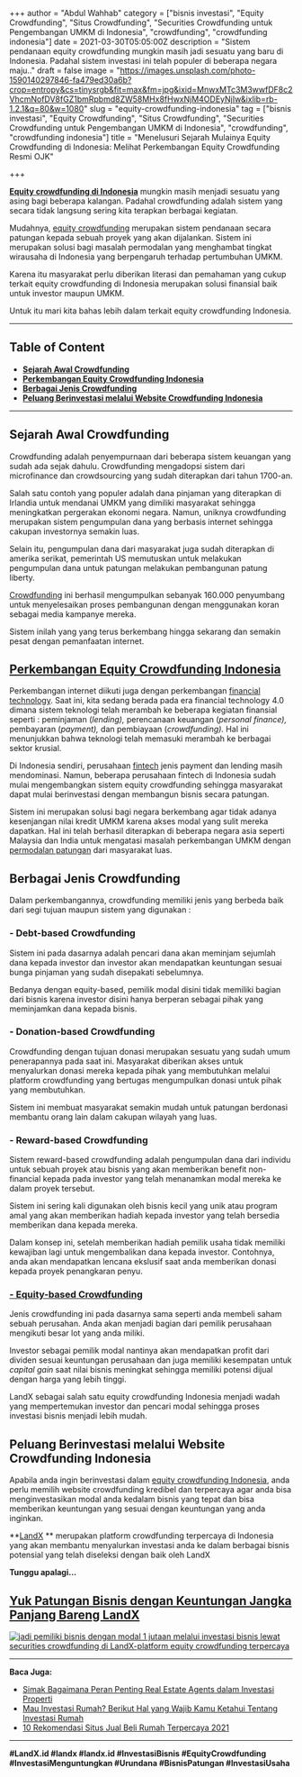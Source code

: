 +++
author = "Abdul Wahhab"
category = ["bisnis investasi", "Equity Crowdfunding", "Situs Crowdfunding", "Securities Crowdfunding untuk Pengembangan UMKM di Indonesia", "crowdfunding", "crowdfunding indonesia"]
date = 2021-03-30T05:05:00Z
description = "Sistem pendanaan equity crowdfunding mungkin masih jadi sesuatu yang baru di Indonesia. Padahal sistem investasi ini telah populer di beberapa negara maju.."
draft = false
image = "https://images.unsplash.com/photo-1590140297846-fa479ed30a6b?crop=entropy&cs=tinysrgb&fit=max&fm=jpg&ixid=MnwxMTc3M3wwfDF8c2VhcmNofDV8fGZ1bmRpbmd8ZW58MHx8fHwxNjM4ODEyNjIw&ixlib=rb-1.2.1&q=80&w=1080"
slug = "equity-crowdfunding-indonesia"
tag = ["bisnis investasi", "Equity Crowdfunding", "Situs Crowdfunding", "Securities Crowdfunding untuk Pengembangan UMKM di Indonesia", "crowdfunding", "crowdfunding indonesia"]
title = "Menelusuri Sejarah Mulainya Equity Crowdfunding di Indonesia: Melihat Perkembangan Equity Crowdfunding Resmi OJK"

+++


[**Equity crowdfunding di Indonesia**](https://landx.id/) mungkin masih menjadi sesuatu yang asing bagi beberapa kalangan. Padahal crowdfunding adalah sistem yang secara tidak langsung sering kita terapkan berbagai kegiatan.

Mudahnya, [equity crowdfunding](https://landx.id/) merupakan sistem pendanaan secara patungan kepada sebuah proyek yang akan dijalankan. Sistem ini merupakan solusi bagi masalah permodalan yang menghambat tingkat wirausaha di Indonesia yang berpengaruh terhadap pertumbuhan UMKM.

Karena itu masyarakat perlu diberikan literasi dan pemahaman yang cukup terkait equity crowdfunding di Indonesia merupakan solusi finansial baik untuk investor maupun UMKM.

Untuk itu mari kita bahas lebih dalam terkait equity crowdfunding Indonesia.

---

## Table of Content

* **[Sejarah Awal Crowdfunding](#sejarah-awal-crowdfunding)**
* **[Perkembangan Equity Crowdfunding Indonesia](#perkembangan-equity-crowdfunding-indonesia)**
* **[Berbagai Jenis Crowdfunding](#berbagai-jenis-crowdfunding)**
* **[Peluang Berinvestasi melalui Website Crowdfunding Indonesia](#peluang-berinvestasi-melalui-website-crowdfunding-indonesia)**

---

## Sejarah Awal Crowdfunding

Crowdfunding adalah penyempurnaan dari beberapa sistem keuangan yang sudah ada sejak dahulu. Crowdfunding mengadopsi sistem dari microfinance dan crowdsourcing yang sudah diterapkan dari tahun 1700-an.

Salah satu contoh yang populer adalah dana pinjaman yang diterapkan di Irlandia untuk mendanai UMKM yang dimiliki masyarakat sehingga meningkatkan pergerakan ekonomi negara. Namun, uniknya crowdfunding merupakan sistem pengumpulan dana yang berbasis internet sehingga cakupan investornya semakin luas.

Selain itu, pengumpulan dana dari masyarakat juga sudah diterapkan di amerika serikat, pemerintah US memutuskan untuk melakukan pengumpulan dana untuk patungan melakukan pembangunan patung liberty.

[Crowdfunding](https://landx.id/) ini berhasil mengumpulkan sebanyak 160.000 penyumbang untuk menyelesaikan proses pembangunan dengan menggunakan koran sebagai media kampanye mereka.

Sistem inilah yang yang terus berkembang hingga sekarang dan semakin pesat dengan pemanfaatan internet.

## [Perkembangan Equity Crowdfunding Indonesia](https://landx.id/project/)

Perkembangan internet diikuti juga dengan perkembangan [financial technology](https://landx.id/). Saat ini, kita sedang berada pada era financial technology 4.0 dimana sistem teknologi telah merambah ke beberapa kegiatan finansial seperti : peminjaman (_lending),_ perencanaan keuangan (_personal finance),_ pembayaran (_payment),_ dan pembiayaan (_crowdfunding)._ Hal ini menunjukkan bahwa teknologi telah memasuki merambah ke berbagai sektor krusial.

Di Indonesia sendiri, perusahaan [fintech](https://landx.id/) jenis payment dan lending masih mendominasi. Namun, beberapa perusahaan fintech di Indonesia sudah mulai mengembangkan sistem equity crowdfunding sehingga masyarakat dapat mulai berinvestasi dengan membangun bisnis secara patungan.

Sistem ini merupakan solusi bagi negara berkembang agar tidak adanya kesenjangan nilai kredit UMKM karena akses modal yang sulit mereka dapatkan. Hal ini telah berhasil diterapkan di beberapa negara asia seperti Malaysia dan India untuk mengatasi masalah perkembangan UMKM dengan [permodalan patungan](https://landx.id/) dari masyarakat luas.

## Berbagai Jenis Crowdfunding

Dalam perkembangannya, crowdfunding memiliki jenis yang berbeda baik dari segi tujuan maupun sistem yang digunakan :

### - Debt-based Crowdfunding

Sistem ini pada dasarnya adalah pencari dana akan meminjam sejumlah dana kepada investor dan investor akan mendapatkan keuntungan sesuai bunga pinjaman yang sudah disepakati sebelumnya.

Bedanya dengan equity-based, pemilik modal disini tidak memiliki bagian dari bisnis karena investor disini hanya berperan sebagai pihak yang meminjamkan dana kepada bisnis.

### - Donation-based Crowdfunding

Crowdfunding dengan tujuan donasi merupakan sesuatu yang sudah umum penerapannya pada saat ini. Masyarakat diberikan akses untuk menyalurkan donasi mereka kepada pihak yang membutuhkan melalui platform crowdfunding yang bertugas mengumpulkan donasi untuk pihak yang membutuhkan.

Sistem ini membuat masyarakat semakin mudah untuk patungan berdonasi membantu orang lain dalam cakupan wilayah yang luas.

### - Reward-based Crowdfunding

Sistem reward-based crowdfunding adalah pengumpulan dana dari individu untuk sebuah proyek atau bisnis yang akan memberikan benefit non-financial kepada pada investor yang telah menanamkan modal mereka ke dalam proyek tersebut.

Sistem ini sering kali digunakan oleh bisnis kecil yang unik atau program amal yang akan memberikan hadiah kepada investor yang telah bersedia memberikan dana kepada mereka.

Dalam konsep ini, setelah memberikan hadiah pemilik usaha tidak memiliki kewajiban lagi untuk mengembalikan dana kepada investor. Contohnya, anda akan mendapatkan lencana ekslusif saat anda memberikan donasi kepada proyek penangkaran penyu.

### [- Equity-based Crowdfunding](https://landx.id/project/)

Jenis crowdfunding ini pada dasarnya sama seperti anda membeli saham sebuah perusahan. Anda akan menjadi bagian dari pemilik perusahaan mengikuti besar lot yang anda miliki.

Investor sebagai pemilik modal nantinya akan mendapatkan profit dari dividen sesuai keuntungan perusahaan dan juga memiliki kesempatan untuk _capital gain_ saat nilai bisnis meningkat sehingga memiliki potensi dijual dengan harga yang lebih tinggi.

LandX sebagai salah satu equity crowdfunding Indonesia menjadi wadah yang mempertemukan investor dan pencari modal sehingga proses investasi bisnis menjadi lebih mudah.

## Peluang Berinvestasi melalui Website Crowdfunding Indonesia

Apabila anda ingin berinvestasi dalam [equity crowdfunding Indonesia](https://landx.id/), anda perlu memilih website crowdfunding kredibel dan terpercaya agar anda bisa menginvestasikan modal anda kedalam bisnis yang tepat dan bisa memberikan keuntungan yang sesuai dengan keuntungan yang anda inginkan.

**[LandX](https://landx.id/) ** merupakan platform crowdfunding terpercaya di Indonesia yang akan membantu menyalurkan investasi anda ke dalam berbagai bisnis potensial yang telah diseleksi dengan baik oleh LandX

**Tunggu apalagi...**

## [Yuk Patungan Bisnis dengan Keuntungan Jangka Panjang Bareng LandX](https://landx.id/project/)

[![jadi pemiliki bisnis dengan modal 1 jutaan melalui investasi bisnis lewat securities crowdfunding di LandX-platform equity crowdfunding terpercaya](https://accountgram-production.sfo2.cdn.digitaloceanspaces.com/landx_ghost/2021/11/jadi-owner-bisnis-hanya-1-jutaan-dengan-cuan-yang-sangat-menjanjikan.png)](https://landx.id/project/)

---

**Baca Juga:**

* [Simak Bagaimana Peran Penting Real Estate Agents dalam Investasi Properti](https://landx.id/blog/peran-penting-real-estate-agents-dalam-investasi-properti/)
* [Mau Investasi Rumah? Berikut Hal yang Wajib Kamu Ketahui Tentang Investasi Rumah](https://landx.id/blog/memulai-investasi-rumah/)
* [10 Rekomendasi Situs Jual Beli Rumah Terpercaya 2021](https://landx.id/blog/10-rekomendasi-situs-jual-beli-rumah-terpercaya-2021/)

---

**#LandX.id    #landx         #landx.id    #InvestasiBisnis     #EquityCrowdfunding    #InvestasiMenguntungkan    #Urundana     #BisnisPatungan    #InvestasiUsaha**

